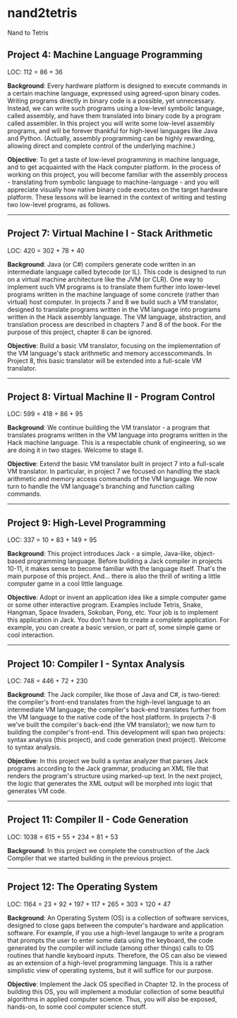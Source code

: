# nand2tetris

 Nand to Tetris

## Project 4: Machine Language Programming

LOC: 112 = 86 + 36

**Background**:
Every hardware platform is designed to execute commands in a certain machine language, expressed using agreed-upon binary codes. Writing programs directly in binary code is a possible, yet unnecessary. Instead, we can write such programs using a low-level symbolic language, called assembly, and have them translated into binary code by a program called assembler. In this project you will write some low-level assembly programs, and will be forever thankful for high-level languages like Java and Python. (Actually, assembly programming can be highly rewarding, allowing direct and complete control of the underlying machine.)

**Objective**:
To get a taste of low-level programming in machine language, and to get acquainted with the Hack computer platform. In the process of working on this project, you will become familiar with the assembly process - translating from symbolic language to machine-language - and you will appreciate visually how native binary code executes on the target hardware platform. These lessons will be learned in the context of writing and testing two low-level programs, as follows.

---

## Project 7: Virtual Machine I - Stack Arithmetic

LOC: 420 = 302 + 78 + 40

**Background**:
Java (or C#) compilers generate code written in an intermediate language called bytecode (or IL). This code is designed to run on a virtual machine architecture like the JVM (or CLR). One way to implement such VM programs is to translate them further into lower-level programs written in the machine language of some concrete (rather than virtual) host computer. In projects 7 and 8 we build such a VM translator, designed to translate programs written in the VM language into programs written in the Hack assembly language. The VM language, abstraction, and translation process are described in chapters 7 and 8 of the book. For the purpose of this project, chapter 8 can be ignored.

**Objective**:
Build a basic VM translator, focusing on the implementation of the VM language's stack arithmetic and memory accesscommands. In Project 8, this basic translator will be extended into a full-scale VM translator.

---

## Project 8: Virtual Machine II - Program Control

LOC: 599 = 418 + 86 + 95

**Background**:
We continue building the VM translator - a program that translates programs written in the VM language into programs written in the Hack machine language. This is a respectable chunk of engineering, so we are doing it in two stages. Welcome to stage II.

**Objective**:
Extend the basic VM translator built in project 7 into a full-scale VM translator. In particular, in project 7 we focused on handling the stack arithmetic and memory access commands of the VM language. We now turn to handle the VM language's branching and function calling commands.

---

## Project 9: High-Level Programming

LOC: 337 = 10 + 83 + 149 + 95

**Background**:
This project introduces Jack - a simple, Java-like, object-based programming language. Before building a Jack compiler in projects 10-11, it makes sense to become familiar with the language itself. That's the main purpose of this project. And... there is also the thrill of writing a little computer game in a cool little language.

**Objective**:
Adopt or invent an application idea like a simple computer game or some other interactive program. Examples include Tetris, Snake, Hangman, Space Invaders, Sokoban, Pong, etc. Your job is to implement this application in Jack. You don't have to create a complete application. For example, you can create a basic version, or part of, some simple game or cool interaction.

---

## Project 10: Compiler I - Syntax Analysis

LOC: 748 = 446 + 72 + 230

**Background**:
The Jack compiler, like those of Java and C#, is two-tiered: the compiler's front-end translates from the high-level language to an intermediate VM language; the compiler's back-end translates further from the VM language to the native code of the host platform. In projects 7-8 we've built the compiler's back-end (the VM translator); we now turn to building the compiler's front-end. This development will span two projects: syntax analysis (this project), and code generation (next project). Welcome to syntax analysis.

**Objective**:
In this project we build a syntax analyzer that parses Jack programs according to the Jack grammar, producing an XML file that renders the program's structure using marked-up text. In the next project, the logic that generates the XML output will be morphed into logic that generates VM code.

---

## Project 11: Compiler II - Code Generation

LOC: 1038 = 615 + 55 + 234 + 81 + 53

**Background**:
In this project we complete the construction of the Jack Compiler that we started building in the previous project.

---

## Project 12: The Operating System

LOC: 1164 = 23 + 92 + 197 + 117 + 265 + 303 + 120 + 47

**Background**:
An Operating System (OS) is a collection of software services, designed to close gaps between the computer's hardware and application software. For example, if you use a high-level langauge to write a program that prompts the user to enter some data using the keyboard, the code generated by the compiler will include (among other things) calls to OS routines that handle keyboard inputs. Therefore, the OS can also be viewed as an extension of a high-level programming language. This is a rather simplistic view of operating systems, but it will suffice for our purpose.

**Objective**:
Implement the Jack OS specified in Chapter 12. In the process of building this OS, you will implement a modular collection of some beautiful algorithms in applied computer science. Thus, you will also be exposed, hands-on, to some cool computer science stuff.

